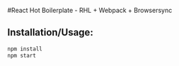 #React Hot Boilerplate - RHL + Webpack + Browsersync

## Installation/Usage:

```bash
npm install
npm start
```

